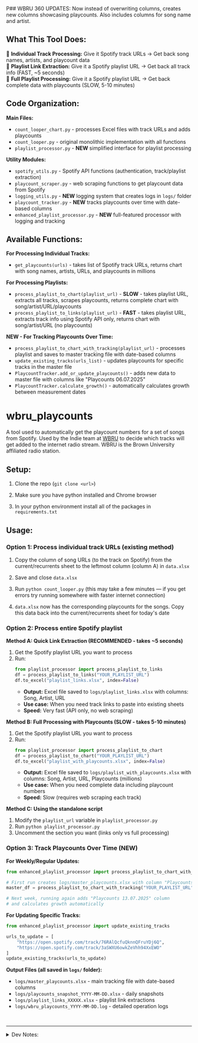 P## WBRU 360 UPDATES:
Now instead of overwriting columns, creates new columns showcasing playcounts. Also includes columns for song name and artist.

## What This Tool Does:

🎵 **Individual Track Processing:** Give it Spotify track URLs → Get back song names, artists, and playcount data  
🎵 **Playlist Link Extraction:** Give it a Spotify playlist URL → Get back all track info (FAST, ~5 seconds)  
🎵 **Full Playlist Processing:** Give it a Spotify playlist URL → Get back complete data with playcounts (SLOW, 5-10 minutes)

## Code Organization:

**Main Files:**
- `count_looper_chart.py` - processes Excel files with track URLs and adds playcounts
- `count_looper.py` - original monolithic implementation with all functions
- `playlist_processor.py` - **NEW** simplified interface for playlist processing

**Utility Modules:**
- `spotify_utils.py` - Spotify API functions (authentication, track/playlist extraction)
- `playcount_scraper.py` - web scraping functions to get playcount data from Spotify
- `logging_utils.py` - **NEW** logging system that creates logs in `logs/` folder
- `playcount_tracker.py` - **NEW** tracks playcounts over time with date-based columns
- `enhanced_playlist_processor.py` - **NEW** full-featured processor with logging and tracking

## Available Functions:

**For Processing Individual Tracks:**
- `get_playcounts(urls)` - takes list of Spotify track URLs, returns chart with song names, artists, URLs, and playcounts in millions

**For Processing Playlists:**
- `process_playlist_to_chart(playlist_url)` - **SLOW** - takes playlist URL, extracts all tracks, scrapes playcounts, returns complete chart with song/artist/URL/playcounts
- `process_playlist_to_links(playlist_url)` - **FAST** - takes playlist URL, extracts track info using Spotify API only, returns chart with song/artist/URL (no playcounts)

**NEW - For Tracking Playcounts Over Time:**
- `process_playlist_to_chart_with_tracking(playlist_url)` - processes playlist and saves to master tracking file with date-based columns
- `update_existing_tracks(urls_list)` - updates playcounts for specific tracks in the master file
- `PlaycountTracker.add_or_update_playcounts()` - adds new data to master file with columns like "Playcounts 06.07.2025"
- `PlaycountTracker.calculate_growth()` - automatically calculates growth between measurement dates


# wbru_playcounts

A tool used to automatically get the playcount numbers for a set of songs from Spotify. Used by the Indie team at [WBRU](https://www.wbru.com/) to decide which tracks will get added to the internet radio stream. WBRU is the Brown University affiliated radio station.

## Setup:

1. Clone the repo (`git clone <url>`)

2. Make sure you have python installed and Chrome browser

3. In your python environment install all of the packages in `requirements.txt`

## Usage:

### Option 1: Process individual track URLs (existing method)
1. Copy the column of song URLs (to the track on Spotify) from the current/recurrents sheet to the leftmost column (column A) in `data.xlsx`

2. Save and close `data.xlsx`

3. Run `python count_looper.py` (this may take a few minutes — if you get errors try running somewhere with faster internet connection)

4. `data.xlsx` now has the corresponding playcounts for the songs. Copy this data back into the current/recurrents sheet for today's date

### Option 2: Process entire Spotify playlist

**Method A: Quick Link Extraction (RECOMMENDED - takes ~5 seconds)**
1. Get the Spotify playlist URL you want to process
2. Run:
   ```python
   from playlist_processor import process_playlist_to_links
   df = process_playlist_to_links("YOUR_PLAYLIST_URL")
   df.to_excel("playlist_links.xlsx", index=False)
   ```
   - **Output:** Excel file saved to `logs/playlist_links.xlsx` with columns: Song, Artist, URL
   - **Use case:** When you need track links to paste into existing sheets
   - **Speed:** Very fast (API only, no web scraping)

**Method B: Full Processing with Playcounts (SLOW - takes 5-10 minutes)**
1. Get the Spotify playlist URL you want to process
2. Run:
   ```python
   from playlist_processor import process_playlist_to_chart
   df = process_playlist_to_chart("YOUR_PLAYLIST_URL")
   df.to_excel("playlist_with_playcounts.xlsx", index=False)
   ```
   - **Output:** Excel file saved to `logs/playlist_with_playcounts.xlsx` with columns: Song, Artist, URL, Playcounts (millions)
   - **Use case:** When you need complete data including playcount numbers
   - **Speed:** Slow (requires web scraping each track)

**Method C: Using the standalone script**
1. Modify the `playlist_url` variable in `playlist_processor.py`
2. Run `python playlist_processor.py`
3. Uncomment the section you want (links only vs full processing)

### Option 3: Track Playcounts Over Time (NEW)

**For Weekly/Regular Updates:**
```python
from enhanced_playlist_processor import process_playlist_to_chart_with_tracking

# First run creates logs/master_playcounts.xlsx with column "Playcounts 06.07.2025"
master_df = process_playlist_to_chart_with_tracking("YOUR_PLAYLIST_URL")

# Next week, running again adds "Playcounts 13.07.2025" column
# and calculates growth automatically
```

**For Updating Specific Tracks:**
```python
from enhanced_playlist_processor import update_existing_tracks

urls_to_update = [
    "https://open.spotify.com/track/76RAlQcfuQknnQFruYDj6Q",
    "https://open.spotify.com/track/3aSWXU6owkZeVhh94XxEWO"
]
update_existing_tracks(urls_to_update)
```

**Output Files (all saved in `logs/` folder):**
- `logs/master_playcounts.xlsx` - main tracking file with date-based columns
- `logs/playcounts_snapshot_YYYY-MM-DD.xlsx` - daily snapshots
- `logs/playlist_links_XXXXX.xlsx` - playlist link extractions
- `logs/wbru_playcounts_YYYY-MM-DD.log` - detailed operation logs


<br>

---

<details>
<summary>Dev Notes:</summary>
<ul>
    <li>take artist/song or spotify link and every Tuesday update the stream count (automate python script on google sheets)</li>
    <li>stream count tracks the data of how popular songs are, Peter prefers stream numbers</li>
    - Indie has a guideline based on stream numbers to determine light/medium/heavy classification for songs; the different classifications determine how frequent to play a song
    - enhancement: use guideline to auto give classification to song
    - enhancement: they also like to see trends, so it would be useful to create a dashboard of song stream counts week by week (like trendy!)
        + this could be matplotlib
    <li>spreadsheet: https://docs.google.com/spreadsheets/d/16rxDbk8cNcZYGxYOze-zVlQgQwHU2ThSk-3rEeRrDuo/edit?usp=sharing</li>
    - songs being played are in col G-H, classification in col A, stream counts in col M (*unit: millions*)
        + isn't point of WBRU indie to play more underground stuff? Current apporach is to appeal popularly right now, team is trying to push back on threshold
    - like to have data for every song, which are the row entries
    - they like to keep songs on for max 20 weeks, but then after that if it's still streaming well they move down to recurrents, then after 52 weeks they move it to "E1" category (E cat is "gold")
    <li>ideas:</li>
    - could have an input to add songs to the set that get tracked, and different groups
</ul>
</details>